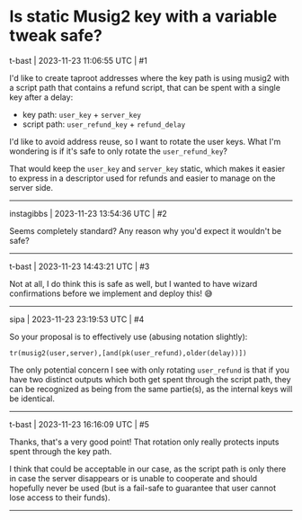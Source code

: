 # Is static Musig2 key with a variable tweak safe?

t-bast | 2023-11-23 11:06:55 UTC | #1

I'd like to create taproot addresses where the key path is using musig2 with a script path that contains a refund script, that can be spent with a single key after a delay:

- key path: `user_key` + `server_key`
- script path: `user_refund_key` + `refund_delay`

I'd like to avoid address reuse, so I want to rotate the user keys.
What I'm wondering is if it's safe to only rotate the `user_refund_key`?

That would keep the `user_key` and `server_key` static, which makes it easier to express in a descriptor used for refunds and easier to manage on the server side.

-------------------------

instagibbs | 2023-11-23 13:54:36 UTC | #2

Seems completely standard? Any reason why you'd expect it wouldn't be safe?

-------------------------

t-bast | 2023-11-23 14:43:21 UTC | #3

Not at all, I do think this is safe as well, but I wanted to have wizard confirmations before we implement and deploy this! :sweat_smile:

-------------------------

sipa | 2023-11-23 23:19:53 UTC | #4

So your proposal is to effectively use (abusing notation slightly):

    tr(musig2(user,server),[and(pk(user_refund),older(delay))])

The only potential concern I see with only rotating `user_refund` is that if you have two distinct outputs which both get spent through the script path, they can be recognized as being from the same partie(s), as the internal keys will be identical.

-------------------------

t-bast | 2023-11-23 16:16:09 UTC | #5

Thanks, that's a very good point! That rotation only really protects inputs spent through the key path.

I think that could be acceptable in our case, as the script path is only there in case the server disappears or is unable to cooperate and should hopefully never be used (but is a fail-safe to guarantee that user cannot lose access to their funds).

-------------------------

